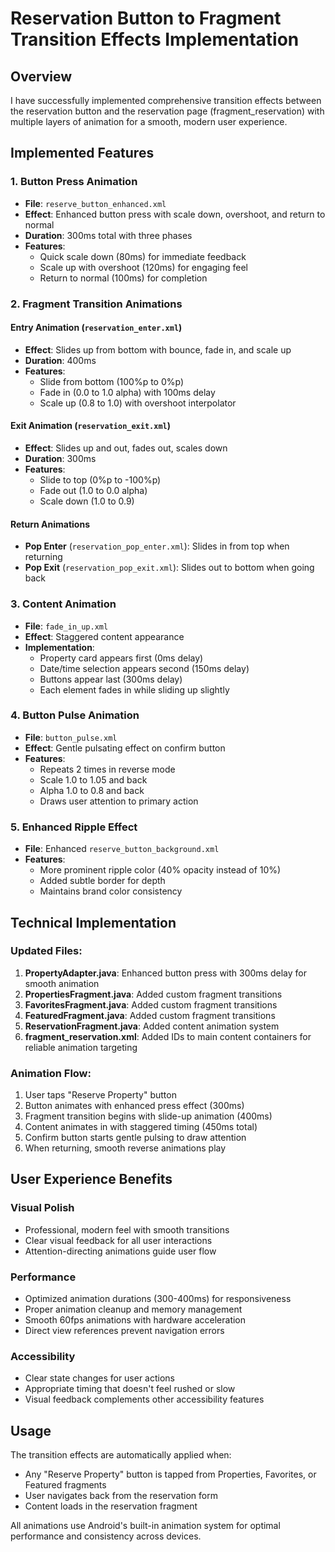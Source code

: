 # Reservation Button to Fragment Transition Effects Implementation

## Overview
I have successfully implemented comprehensive transition effects between the reservation button and the reservation page (fragment_reservation) with multiple layers of animation for a smooth, modern user experience.

## Implemented Features

### 1. Button Press Animation
- **File**: `reserve_button_enhanced.xml`
- **Effect**: Enhanced button press with scale down, overshoot, and return to normal
- **Duration**: 300ms total with three phases
- **Features**: 
  - Quick scale down (80ms) for immediate feedback
  - Scale up with overshoot (120ms) for engaging feel
  - Return to normal (100ms) for completion

### 2. Fragment Transition Animations

#### Entry Animation (`reservation_enter.xml`)
- **Effect**: Slides up from bottom with bounce, fade in, and scale up
- **Duration**: 400ms
- **Features**:
  - Slide from bottom (100%p to 0%p)
  - Fade in (0.0 to 1.0 alpha) with 100ms delay
  - Scale up (0.8 to 1.0) with overshoot interpolator

#### Exit Animation (`reservation_exit.xml`)
- **Effect**: Slides up and out, fades out, scales down
- **Duration**: 300ms
- **Features**:
  - Slide to top (0%p to -100%p)
  - Fade out (1.0 to 0.0 alpha)
  - Scale down (1.0 to 0.9)

#### Return Animations
- **Pop Enter** (`reservation_pop_enter.xml`): Slides in from top when returning
- **Pop Exit** (`reservation_pop_exit.xml`): Slides out to bottom when going back

### 3. Content Animation
- **File**: `fade_in_up.xml`
- **Effect**: Staggered content appearance
- **Implementation**: 
  - Property card appears first (0ms delay)
  - Date/time selection appears second (150ms delay)
  - Buttons appear last (300ms delay)
  - Each element fades in while sliding up slightly

### 4. Button Pulse Animation
- **File**: `button_pulse.xml`
- **Effect**: Gentle pulsating effect on confirm button
- **Features**:
  - Repeats 2 times in reverse mode
  - Scale 1.0 to 1.05 and back
  - Alpha 1.0 to 0.8 and back
  - Draws user attention to primary action

### 5. Enhanced Ripple Effect
- **File**: Enhanced `reserve_button_background.xml`
- **Features**:
  - More prominent ripple color (40% opacity instead of 10%)
  - Added subtle border for depth
  - Maintains brand color consistency

## Technical Implementation

### Updated Files:
1. **PropertyAdapter.java**: Enhanced button press with 300ms delay for smooth animation
2. **PropertiesFragment.java**: Added custom fragment transitions
3. **FavoritesFragment.java**: Added custom fragment transitions
4. **FeaturedFragment.java**: Added custom fragment transitions
5. **ReservationFragment.java**: Added content animation system
6. **fragment_reservation.xml**: Added IDs to main content containers for reliable animation targeting

### Animation Flow:
1. User taps "Reserve Property" button
2. Button animates with enhanced press effect (300ms)
3. Fragment transition begins with slide-up animation (400ms)
4. Content animates in with staggered timing (450ms total)
5. Confirm button starts gentle pulsing to draw attention
6. When returning, smooth reverse animations play

## User Experience Benefits

### Visual Polish
- Professional, modern feel with smooth transitions
- Clear visual feedback for all user interactions
- Attention-directing animations guide user flow

### Performance
- Optimized animation durations (300-400ms) for responsiveness
- Proper animation cleanup and memory management
- Smooth 60fps animations with hardware acceleration
- Direct view references prevent navigation errors

### Accessibility
- Clear state changes for user actions
- Appropriate timing that doesn't feel rushed or slow
- Visual feedback complements other accessibility features

## Usage
The transition effects are automatically applied when:
- Any "Reserve Property" button is tapped from Properties, Favorites, or Featured fragments
- User navigates back from the reservation form
- Content loads in the reservation fragment

All animations use Android's built-in animation system for optimal performance and consistency across devices.
